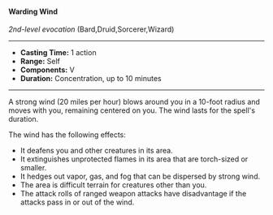 #### Warding Wind
*2nd-level evocation* (Bard,Druid,Sorcerer,Wizard)
___
- **Casting Time:** 1 action
- **Range:** Self
- **Components:** V
- **Duration:** Concentration, up to 10 minutes
---
A strong wind (20 miles per hour) blows around you in a 10-foot radius and moves with you, remaining centered on you. The wind lasts for the spell's duration.

The wind has the following effects:

- It deafens you and other creatures in its area.
- It extinguishes unprotected flames in its area that are torch-sized or smaller.
- It hedges out vapor, gas, and fog that can be dispersed by strong wind.
- The area is difficult terrain for creatures other than you.
- The attack rolls of ranged weapon attacks have disadvantage if the attacks pass in or out of the wind.